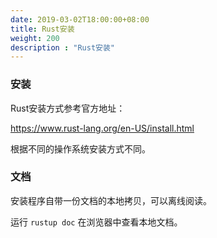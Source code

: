```yaml
---
date: 2019-03-02T18:00:00+08:00
title: Rust安装
weight: 200
description : "Rust安装"
---
```


### 安装

Rust安装方式参考官方地址：

https://www.rust-lang.org/en-US/install.html

根据不同的操作系统安装方式不同。

### 文档

安装程序自带一份文档的本地拷贝，可以离线阅读。

运行 `rustup doc` 在浏览器中查看本地文档。